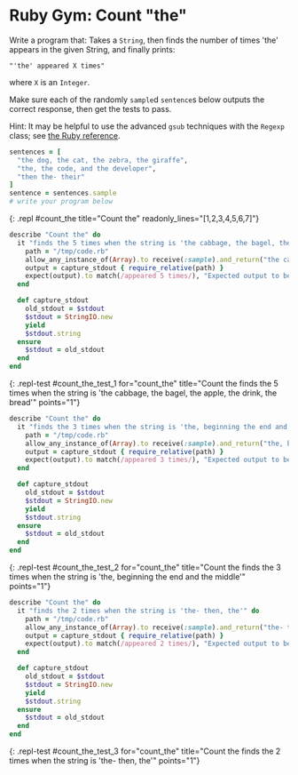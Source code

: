 # Ruby Gym: Count "the"

Write a program that: Takes a `String`, then finds the number of times 'the' appears in the given String, and finally prints:
  ```
  "'the' appeared X times"
  ```

where `X` is an `Integer`.

Make sure each of the randomly `sample`d `sentence`s below outputs the correct response, then get the tests to pass.

Hint: It may be helpful to use the advanced `gsub` techniques with the `Regexp` class; see [the Ruby reference](https://learn.firstdraft.com/lessons/33#advanced-gsub-techniques-with-regexp-class).

```ruby
sentences = [
  "the dog, the cat, the zebra, the giraffe",
  "the, the code, and the developer",
  "then the- their"
]
sentence = sentences.sample
# write your program below
```
{: .repl #count_the title="Count the" readonly_lines="[1,2,3,4,5,6,7]"}


```ruby
describe "Count the" do
  it "finds the 5 times when the string is 'the cabbage, the bagel, the apple, the drink, the bread'" do
    path = "/tmp/code.rb"
    allow_any_instance_of(Array).to receive(:sample).and_return("the cabbage, the bagel, the apple, the drink, the bread")
    output = capture_stdout { require_relative(path) }
    expect(output).to match(/appeared 5 times/), "Expected output to be ''the' appeared 5 times', but was '#{output}'."
  end

  def capture_stdout
    old_stdout = $stdout
    $stdout = StringIO.new
    yield
    $stdout.string
  ensure
    $stdout = old_stdout
  end
end
```
{: .repl-test #count_the_test_1 for="count_the" title="Count the finds the 5 times when the string is 'the cabbage, the bagel, the apple, the drink, the bread'" points="1"}


```ruby
describe "Count the" do
  it "finds the 3 times when the string is 'the, beginning the end and the middle'" do
    path = "/tmp/code.rb"
    allow_any_instance_of(Array).to receive(:sample).and_return("the, beginning the end and the middle")
    output = capture_stdout { require_relative(path) }
    expect(output).to match(/appeared 3 times/), "Expected output to be ''the' appeared 3 times', but was '#{output}'."
  end

  def capture_stdout
    old_stdout = $stdout
    $stdout = StringIO.new
    yield
    $stdout.string
  ensure
    $stdout = old_stdout
  end
end
```
{: .repl-test #count_the_test_2 for="count_the" title="Count the finds the 3 times when the string is 'the, beginning the end and the middle'" points="1"}


```ruby
describe "Count the" do
  it "finds the 2 times when the string is 'the- then, the'" do
    path = "/tmp/code.rb"
    allow_any_instance_of(Array).to receive(:sample).and_return("the- then, the")
    output = capture_stdout { require_relative(path) }
    expect(output).to match(/appeared 2 times/), "Expected output to be ''the' appeared 2 times', but was '#{output}'."
  end

  def capture_stdout
    old_stdout = $stdout
    $stdout = StringIO.new
    yield
    $stdout.string
  ensure
    $stdout = old_stdout
  end
end
```
{: .repl-test #count_the_test_3 for="count_the" title="Count the finds the 2 times when the string is 'the- then, the'" points="1"}
